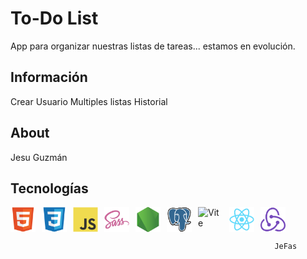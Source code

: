 # To-Do List

App para organizar nuestras listas de tareas... estamos en evolución.

## Información

Crear Usuario
Multiples listas
Historial 

## About

Jesu Guzmán

## Tecnologías

<div style="display: flex; gap: 10px; align-items: center;">
  <img src="https://raw.githubusercontent.com/devicons/devicon/master/icons/html5/html5-original.svg" alt="HTML" width="40" height="40">
  <img src="https://raw.githubusercontent.com/devicons/devicon/master/icons/css3/css3-original.svg" alt="CSS" width="40" height="40">
  <img src="https://raw.githubusercontent.com/devicons/devicon/master/icons/javascript/javascript-original.svg" alt="JavaScript" width="40" height="40">
  <img src="https://raw.githubusercontent.com/devicons/devicon/master/icons/sass/sass-original.svg" alt="Sass" width="40" height="40">
  <img src="https://raw.githubusercontent.com/devicons/devicon/master/icons/nodejs/nodejs-original.svg" alt="Node.js" width="40" height="40">
  <img src="https://raw.githubusercontent.com/devicons/devicon/master/icons/postgresql/postgresql-original.svg" alt="PostgreSQL" width="40" height="40">
  <img src="https://vitejs.dev/logo.svg" alt="Vite" width="40" height="40">
  <img src="https://raw.githubusercontent.com/devicons/devicon/master/icons/react/react-original.svg" alt="React" width="40" height="40">
  <img src="https://raw.githubusercontent.com/devicons/devicon/master/icons/redux/redux-original.svg" alt="Redux" width="40" height="40">
</div>

                                                               JeFas

